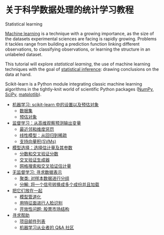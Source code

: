 # 关于科学数据处理的统计学习教程

Statistical learning

[Machine learning](https://en.wikipedia.org/wiki/Machine_learning) is a technique with a growing importance, as the size of the datasets experimental sciences are facing is rapidly growing. Problems it tackles range from building a prediction function linking different observations, to classifying observations, or learning the structure in an unlabeled dataset.

This tutorial will explore _statistical learning_, the use of machine learning techniques with the goal of [statistical inference](https://en.wikipedia.org/wiki/Statistical_inference): drawing conclusions on the data at hand.

Scikit-learn is a Python module integrating classic machine learning algorithms in the tightly-knit world of scientific Python packages ([NumPy](http://www.scipy.org), [SciPy](http://www.scipy.org), [matplotlib](http://matplotlib.org)).

*   [机器学习: scikit-learn 中的设置以及预估对象](settings.html)
    *   [数据集](settings.html#id1)
    *   [预估对象](settings.html#id2)
*   [监督学习：从高维观察预测输出变量](supervised_learning.html)
    *   [最近邻和维度惩罚](supervised_learning.html#id2)
    *   [线性模型：从回归到稀疏](supervised_learning.html#id6)
    *   [支持向量积(SVMs)](supervised_learning.html#svms)
*   [模型选择：选择估计量及其参数](model_selection.html)
    *   [分数和交叉验证分数](model_selection.html#id2)
    *   [交叉验证生成器](model_selection.html#cv-generators-tut)
    *   [网格搜索和交叉验证估计量](model_selection.html#id4)
*   [无监督学习: 寻求数据表示](unsupervised_learning.html)
    *   [聚类: 对样本数据进行分组](unsupervised_learning.html#id2)
    *   [分解: 将一个信号转换成多个成份并且加载](unsupervised_learning.html#id6)
*   [把它们放在一起](putting_together.html)
    *   [模型管道化](putting_together.html#id2)
    *   [用特征面进行人脸识别](putting_together.html#id3)
    *   [开放性问题: 股票市场结构](putting_together.html#id4)
*   [寻求帮助](finding_help.html)
    *   [项目邮件列表](finding_help.html#id2)
    *   [机器学习从业者的 Q&A 社区](finding_help.html#q-a)